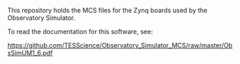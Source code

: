 This repository holds the MCS files for the Zynq boards used by the Observatory Simulator.

To read the documentation for this software, see:

https://github.com/TESScience/Observatory_Simulator_MCS/raw/master/ObsSimUM1_6.pdf
